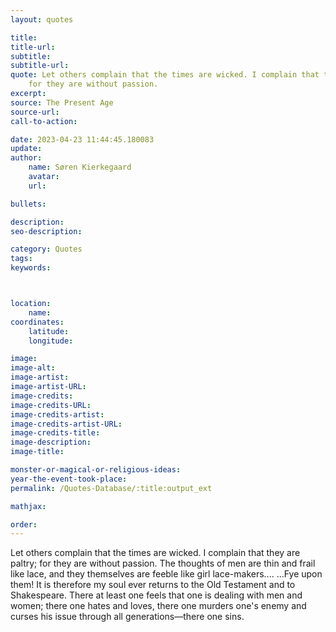 ```yaml
---
layout: quotes

title:
title-url:
subtitle:
subtitle-url:
quote: Let others complain that the times are wicked. I complain that they are paltry;
    for they are without passion.
excerpt:
source: The Present Age
source-url:
call-to-action:

date: 2023-04-23 11:44:45.180083
update:
author:
    name: Søren Kierkegaard
    avatar:
    url:

bullets:

description:
seo-description:

category: Quotes
tags:
keywords:



location:
    name:
coordinates:
    latitude:
    longitude:

image:
image-alt:
image-artist:
image-artist-URL:
image-credits:
image-credits-URL:
image-credits-artist:
image-credits-artist-URL:
image-credits-title:
image-description:
image-title:

monster-or-magical-or-religious-ideas:
year-the-event-took-place:
permalink: /Quotes-Database/:title:output_ext

mathjax:

order:
---
```

Let others complain that the times are wicked. I complain that they are paltry; for they are without passion. The thoughts of men are thin and frail like lace, and they themselves are feeble like girl lace-makers.... ...Fye upon them! It is therefore my soul ever returns to the Old Testament and to Shakespeare. There at least one feels that one is dealing with men and women; there one hates and loves, there one murders one's enemy and curses his issue through all generations—there one sins.